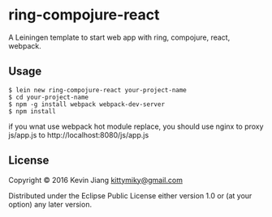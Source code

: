 # ring-compojure-react

A Leiningen template to start web app with ring, compojure, react, webpack.

## Usage

    $ lein new ring-compojure-react your-project-name
    $ cd your-project-name
    $ npm -g install webpack webpack-dev-server
    $ npm install

if you wnat use webpack hot module replace, you should use nginx to
proxy js/app.js to http://localhost:8080/js/app.js

## License

Copyright © 2016 Kevin Jiang <kittymiky@gmail.com>

Distributed under the Eclipse Public License either version 1.0 or (at
your option) any later version.
